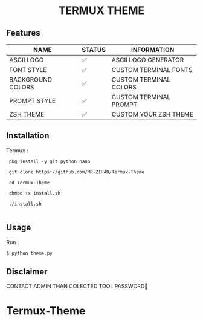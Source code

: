 <H1 align="center">
TERMUX THEME
</H1>

## Features

| NAME                               | STATUS             | INFORMATION                                        |
| ---------------------------------- | ------------------ | -------------------------------------------------- |
| ASCII LOGO                      | :white_check_mark: | ASCII LOGO GENERATOR                               |
| FONT STYLE                    | :white_check_mark: | CUSTOM TERMINAL FONTS                             |
| BACKGROUND COLORS                 | :white_check_mark: | CUSTOM TERMINAL COLORS                          |
| PROMPT STYLE                      | :white_check_mark: | CUSTOM TERMINAL PROMPT                          |
| ZSH THEME                          | :white_check_mark: | CUSTOM YOUR ZSH THEME                          |

## Installation
Termux :
````
 pkg install -y git python nano
 
 git clone https://github.com/MR-ZIHAD/Termux-Theme
 
 cd Termux-Theme
 
 chmod +x install.sh
 
 ./install.sh
 
````

## Usage
Run :

    $ python theme.py

## Disclaimer

 
 CONTACT ADMIN THAN COLECTED TOOL PASSWORD🥰

# Termux-Theme
